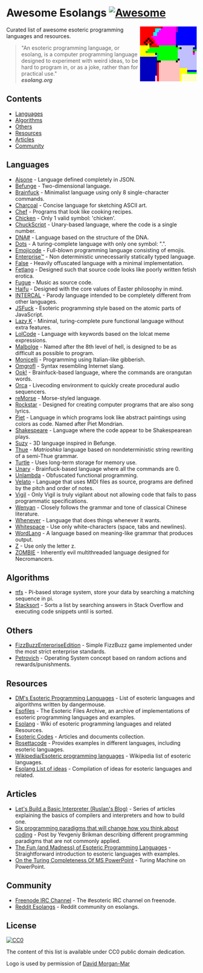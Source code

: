 # Awesome Esolangs [![Awesome](https://awesome.re/badge.svg)](https://awesome.re)

<img src="logo_piet.png" align="right">

Curated list of awesome esoteric programming languages and resources.


> "An esoteric programming language, or esolang, is a computer programming language designed to experiment with weird ideas, to be hard to program in, or as a joke, rather than for practical use."  
> ***esolang.org***


## Contents
* [Languages](#languages)
* [Algorithms](#algorithms)
* [Others](#others)
* [Resources](#resources)
* [Articles](#articles)
* [Community](#community)


## Languages

* [Ajsone](https://www.quaxio.com/ajsone) - Language defined completely in JSON.
* [Befunge](https://esolangs.org/wiki/Befunge) - Two-dimensional language.
* [Brainfuck](https://esolangs.org/wiki/Brainfuck) - Minimalist language using only 8 single-character commands.
* [Charcoal](https://github.com/somebody1234/Charcoal) - Concise language for sketching ASCII art.
* [Chef](http://www.dangermouse.net/esoteric/chef.html) - Programs that look like cooking recipes.
* [Chicken](https://esolangs.org/wiki/Chicken) - Only 1 valid symbol: 'chicken'.
* [ChuckScript](https://github.com/angrykoala/chuckscript) - Unary-based language, where the code is a single number.
* [DNA#](https://esolangs.org/wiki/DNA-Sharp) - Language based on the structure of the DNA.
* [Dots](https://github.com/josconno/dots) - A turing-complete language with only one symbol: ".".
* [Emojicode](http://www.emojicode.org) - Full-blown programming language consisting of emojis.
* [Enterprise™](https://github.com/joaomilho/Enterprise) - Non deterministic unnecessarily statically typed language.
* [False](http://strlen.com/false-language) - Heavily offuscated language with a minimal implementation.
* [Fetlang](https://github.com/Property404/fetlang) - Designed such that source code looks like poorly written fetish erotica.
* [Fugue](https://esolangs.org/wiki/Fugue) - Music as source code.
* [Haifu](http://www.dangermouse.net/esoteric/haifu.html) - Designed with the core values of Easter philosophy in mind.
* [INTERCAL](http://www.catb.org/~esr/intercal/) - Parody language intended to be completely different from other languages.
* [JSFuck](https://github.com/aemkei/jsfuck) - Esoteric programming style based on the atomic parts of JavaScript.
* [Lazy K](https://tromp.github.io/cl/lazy-k.html) - Minimal, turing-complete pure functional language without extra features.
* [LolCode](http://lolcode.org) - Language with keywords based on the lolcat meme expressions.
* [Malbolge](http://www.lscheffer.com/malbolge.shtml) - Named after the 8th level of hell, is designed to be as difficult as possible to program.
* [Monicelli](https://github.com/esseks/monicelli) - Programming using Italian-like gibberish.
* [Omgrofl](https://esolangs.org/wiki/Omgrofl) - Syntax resembling Internet slang.
* [Ook!](http://www.dangermouse.net/esoteric/ook.html) - Brainfuck-based language, where the commands are orangutan words.
* [Orca](https://hundredrabbits.itch.io/orca) - Livecoding environment to quickly create procedural audio sequencers.
* [reMorse](http://esolangs.org/wiki/reMorse) - Morse-styled language.
* [Rockstar](https://github.com/dylanbeattie/rockstar) - Designed for creating computer programs that are also song lyrics.
* [Piet](http://www.dangermouse.net/esoteric/piet.html) -  Language in which programs look like abstract paintings using colors as code. Named after Piet Mondrian.
* [Shakespeare](http://shakespearelang.sourceforge.net) - Language where the code appear to be Shakespearean plays.
* [Suzy](https://github.com/gvx/suzy) - 3D language inspired in Befunge.
* [Thue](https://github.com/jcolag/Thue) - *Matrioshka* language based on nondeterministic string rewriting of a semi-Thue grammar.
* [Turtle](https://github.com/TypeMonkey/Turtle) - Uses long-term storage for memory use.
* [Unary](https://esolangs.org/wiki/Unary) - Brainfuck-based language where all the commands are 0.
* [Unlambda](http://www.madore.org/~david/programs/unlambda) - Obfuscated functional programming.
* [Velato](http://velato.net) - Language that uses MIDI files as source, programs are defined by the pitch and order of notes.
* [Vigil](https://github.com/munificent/vigil) - Only Vigil is truly vigilant about not allowing code that fails to pass programmatic specifications.
* [Wenyan](http://wenyan-lang.lingdong.works) - Closely follows the grammar and tone of classical Chinese literature.
* [Whenever](http://www.dangermouse.net/esoteric/whenever.html) - Language that does things whenever it wants.
* [Whitespace](http://web.archive.org/web/20150623025348/http://compsoc.dur.ac.uk/whitespace) - Use only white-characters (space, tabs and newlines).
* [WordLang](https://github.com/WilliamRagstad/WordLang) - A language based on meaning-like grammar that produces output.
* [Z](https://esolangs.org/wiki/Z) - Use only the letter z.
* [ZOMBIE](https://www.dangermouse.net/esoteric/zombie.html) - Inherently evil multithreaded language designed for Necromancers.

## Algorithms

* [πfs](https://github.com/philipl/pifs) - Pi-based storage system, store your data by searching a matching sequence in pi.
* [Stacksort](https://gkoberger.github.io/stacksort) - Sorts a list by searching answers in Stack Overflow and executing code snippets until is sorted.

## Others

* [FizzBuzzEnterpriseEdition](https://github.com/EnterpriseQualityCoding/FizzBuzzEnterpriseEdition) - Simple FizzBuzz game implemented under the most strict enterprise standards.
* [Petrovich](http://www.dangermouse.net/esoteric/petrovich.html) - Operating System concept based on random actions and rewards/punishments.

## Resources

* [DM's Esoteric Programming Languages](http://www.dangermouse.net/esoteric) - List of esoteric languages and algorithms written by dangermouse.
* [Esofiles](https://github.com/graue/esofiles) - The Esoteric Files Archive, an archive of implementations of esoteric programming languages and examples.
* [Esolang](https://esolangs.org) - Wiki of esoteric programming languages and related Resources.
* [Esoteric Codes](https://esoteric.codes) - Articles and documents collection.
* [Rosettacode](http://rosettacode.org/wiki/Rosetta_Code) - Provides examples in different languages, including esoteric languages.
* [Wikipedia/Esoteric programming languages](https://en.wikipedia.org/wiki/Esoteric_programming_language) - Wikipedia list of esoteric languages.
* [Esolang List of ideas](https://esolangs.org/wiki/List_of_ideas) - Compilation of ideas for esoteric languages and related.

## Articles

* [Let's Build a Basic Interpreter (Ruslan's Blog)](https://ruslanspivak.com/lsbasi-part1) - Series of articles explaining the basics of compilers and interpreters and how to build one.
* [Six programming paradigms that will change how you think about coding](http://www.ybrikman.com/writing/2014/04/09/six-programming-paradigms-that-will) - Post by Yevgeniy Brikman describing different programming paradigms that are not commonly applied.
* [The Fun (and Madness) of Esoteric Programming Languages](https://tomassetti.me/discovering-arcane-world-esoteric-programming-languages) - Straightforward introduction to esoteric languages with examples.
* [On the Turing Completeness Of MS PowerPoint](http://www.andrew.cmu.edu/user/twildenh/PowerPointTM/Paper.pdf) - Turing Machine on PowerPoint.

## Community

* [Freenode IRC Channel](http://webchat.freenode.net/?channels=esoteric&uio=d4) - The #esoteric IRC channel on freenode.
* [Reddit Esolangs](https://www.reddit.com/r/esolangs) - Reddit community on esolangs.

## License

[![CC0](http://mirrors.creativecommons.org/presskit/buttons/88x31/svg/cc-zero.svg)](https://creativecommons.org/publicdomain/zero/1.0)

The content of this list is available under CC0 public domain dedication.

Logo is used by permission of [David Morgan-Mar](http://www.dangermouse.net/esoteric/piet/samples.html)
